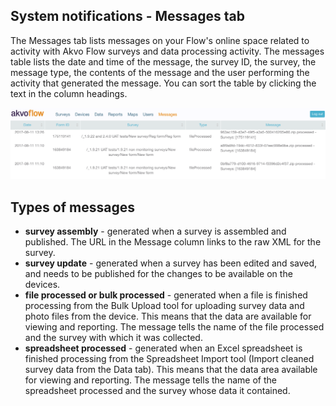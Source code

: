 ## System notifications - Messages tab
The Messages tab lists messages on your Flow's online space related to activity with Akvo Flow surveys and data processing activity. The messages table lists the date and time of the message, the survey ID, the survey, the message type, the contents of the message and the user performing the activity that generated the message. You can sort the table by clicking the text in the column headings.

![Messages tab](media/tab_messages.png)

## Types of messages
- **survey assembly** - generated when a survey is assembled and published. The URL in the Message column links to the raw XML for the survey.
- **survey update** - generated when a survey has been edited and saved, and needs to be published for the changes to be available on the devices.
- **file processed or bulk processed** - generated when a file is finished processing from the Bulk Upload tool for uploading survey data and photo files from the device. This means that the data are available for viewing and reporting. The message tells the name of the file processed and the survey with which it was collected.
- **spreadsheet processed** - generated when an Excel spreadsheet is finished processing from the Spreadsheet Import tool (Import cleaned survey data from the Data tab). This means that the data area available for viewing and reporting. The message tells the name of the spreadsheet processed and the survey whose data it contained.
